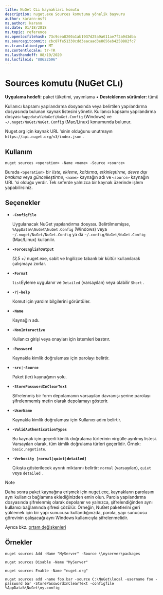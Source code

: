 ```yaml
---
title: NuGet CLı kaynakları komutu
description: nuget.exe Sources komutuna yönelik başvuru
author: karann-msft
ms.author: karann
ms.date: 01/18/2018
ms.topic: reference
ms.openlocfilehash: 73c9cea8200a1ab1937d25a9a611ae7f2a943dba
ms.sourcegitcommit: cbc87fe51330cdd3eacaad3e8656eb4258882fc7
ms.translationtype: MT
ms.contentlocale: tr-TR
ms.lasthandoff: 08/19/2020
ms.locfileid: "88622596"
---
```

# <a name="sources-command-nuget-cli"></a>Sources komutu (NuGet CLı)

**Uygulama hedefi:** paket tüketimi, yayımlama &bullet; **Desteklenen sürümler:** tümü

Kullanıcı kapsamı yapılandırma dosyasında veya belirtilen yapılandırma dosyasında bulunan kaynak listesini yönetir. Kullanıcı kapsamı yapılandırma dosyası `%appdata%\NuGet\NuGet.Config` (Windows) ve `~/.nuget/NuGet/NuGet.Config` (Mac/Linux) konumunda bulunur.

Nuget.org için kaynak URL 'sinin olduğunu unutmayın `https://api.nuget.org/v3/index.json` .

## <a name="usage"></a>Kullanım

```cli
nuget sources <operation> -Name <name> -Source <source>
```

Burada `<operation>` bir *liste, ekleme, kaldırma, etkinleştirme, devre dışı bırakma* veya *güncelleştirme*, `<name>` kaynağın adı ve `<source>` kaynağın URL 'si olduğu yerdir. Tek seferde yalnızca bir kaynak üzerinde işlem yapabilirsiniz.

## <a name="options"></a>Seçenekler

- **`-ConfigFile`**

  Uygulanacak NuGet yapılandırma dosyası. Belirtilmemişse, `%AppData%\NuGet\NuGet.Config` (Windows) veya `~/.nuget/NuGet/NuGet.Config` ya da `~/.config/NuGet/NuGet.Config` (Mac/Linux) kullanılır.

- **`-ForceEnglishOutput`**

  *(3,5 +)* nuget.exe, sabit ve Ingilizce tabanlı bir kültür kullanılarak çalışmaya zorlar.

- **`-Format`**

  `list`Eyleme uygulanır ve `Detailed` (varsayılan) veya olabilir `Short` .

- **`-?|-help`**

  Komut için yardım bilgilerini görüntüler.

- **`-Name`**

  Kaynağın adı.

- **`-NonInteractive`**

  Kullanıcı girişi veya onayları için istemleri bastırır.

- **`-Password`**

  Kaynakla kimlik doğrulaması için parolayı belirtir.

- **`-src|-Source`**

  Paket (ler) kaynağının yolu.

- **`-StorePasswordInClearText`**

  Şifrelenmiş bir form depolamanın varsayılan davranışı yerine parolayı şifrelenmemiş metin olarak depolamayı gösterir.

- **`-UserName`**

  Kaynakla kimlik doğrulaması için Kullanıcı adını belirtir.

- **`-ValidAuthenticationTypes`**

  Bu kaynak için geçerli kimlik doğrulama türlerinin virgülle ayrılmış listesi. Varsayılan olarak, tüm kimlik doğrulama türleri geçerlidir. Örnek: `basic,negotiate`.

- **`-Verbosity [normal|quiet|detailed]`**

  Çıkışta gösterilecek ayrıntı miktarını belirtir: `normal` (varsayılan), `quiet` veya `detailed` .

> [!Note]
> Daha sonra paket kaynağına erişmek için nuget.exe, kaynakların parolasını aynı kullanıcı bağlamına eklediğinizden emin olun. Parola yapılandırma dosyasında şifrelenmiş olarak depolanır ve yalnızca, şifrelendiğinden aynı kullanıcı bağlamında şifresi çözülür. Örneğin, NuGet paketlerini geri yüklemek için bir yapı sunucusu kullandığınızda, parola, yapı sunucusu görevinin çalışacağı aynı Windows kullanıcıyla şifrelenmelidir.

Ayrıca bkz. [ortam değişkenleri](cli-ref-environment-variables.md)

## <a name="examples"></a>Örnekler

```cli
nuget sources Add -Name "MyServer" -Source \\myserver\packages

nuget sources Disable -Name "MyServer"

nuget sources Enable -Name "nuget.org"

nuget sources add -name foo.bar -source C:\NuGet\local -username foo -password bar -StorePasswordInClearText -configfile %AppData%\NuGet\my.config
```
